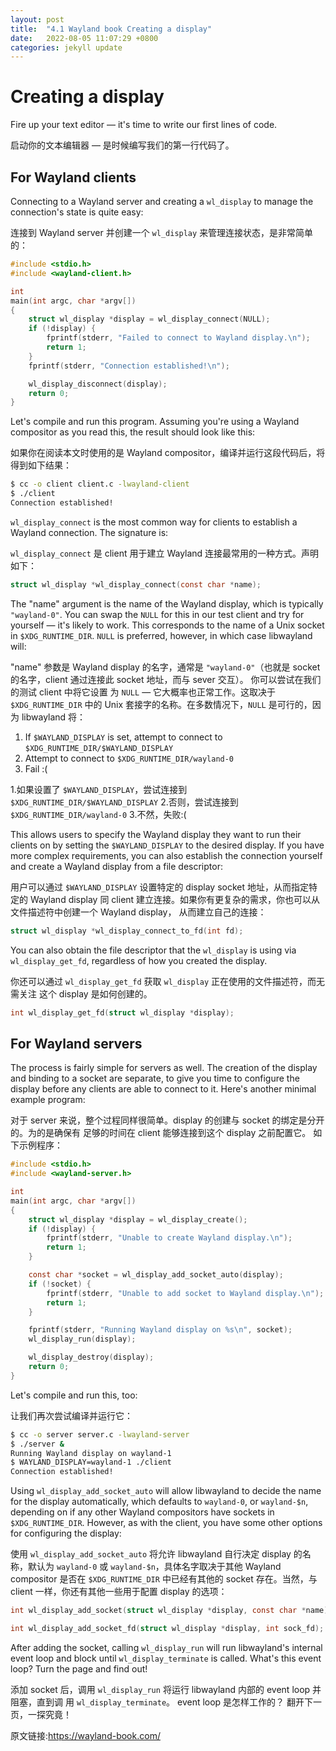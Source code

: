 ```yaml
---
layout: post
title:  "4.1 Wayland book Creating a display"
date:   2022-08-05 11:07:29 +0800
categories: jekyll update
---
```

# Creating a display

Fire up your text editor &mdash; it's time to write our first lines of code.

启动你的文本编辑器 &mdash; 是时候编写我们的第一行代码了。

## For Wayland clients

Connecting to a Wayland server and creating a `wl_display` to manage the
connection's state is quite easy:

连接到 Wayland server 并创建一个 `wl_display` 来管理连接状态，是非常简单的：

```c
#include <stdio.h>
#include <wayland-client.h>

int
main(int argc, char *argv[])
{
    struct wl_display *display = wl_display_connect(NULL);
    if (!display) {
        fprintf(stderr, "Failed to connect to Wayland display.\n");
        return 1;
    }
    fprintf(stderr, "Connection established!\n");

    wl_display_disconnect(display);
    return 0;
}
```

Let's compile and run this program. Assuming you're using a Wayland compositor
as you read this, the result should look like this:

如果你在阅读本文时使用的是 Wayland compositor，编译并运行这段代码后，将得到如下结果：

```sh
$ cc -o client client.c -lwayland-client
$ ./client
Connection established!
```

`wl_display_connect` is the most common way for clients to establish a Wayland
connection. The signature is:

`wl_display_connect` 是 client 用于建立 Wayland 连接最常用的一种方式。声明如下：

```c
struct wl_display *wl_display_connect(const char *name);
```

The "name" argument is the name of the Wayland display, which is typically
`"wayland-0"`. You can swap the `NULL` for this in our test client and try for
yourself &mdash; it's likely to work. This corresponds to the name of a Unix 
socket in `$XDG_RUNTIME_DIR`. `NULL` is preferred, however, in which case 
libwayland will:

"name" 参数是 Wayland display 的名字，通常是 `"wayland-0"`（也就是 socket 的名字，client 
通过连接此 socket 地址，而与 sever 交互）。 你可以尝试在我们的测试 client 中将它设置
为 `NULL` &mdash; 它大概率也正常工作。这取决于 `$XDG_RUNTIME_DIR` 中的
Unix 套接字的名称。在多数情况下，`NULL` 是可行的，因为 libwayland 将： 

1. If `$WAYLAND_DISPLAY` is set, attempt to connect to
   `$XDG_RUNTIME_DIR/$WAYLAND_DISPLAY`
2. Attempt to connect to `$XDG_RUNTIME_DIR/wayland-0`
3. Fail :(

1.如果设置了 `$WAYLAND_DISPLAY`，尝试连接到 `$XDG_RUNTIME_DIR/$WAYLAND_DISPLAY`
2.否则，尝试连接到 `$XDG_RUNTIME_DIR/wayland-0`
3.不然，失败:( 

This allows users to specify the Wayland display they want to run their clients
on by setting the `$WAYLAND_DISPLAY` to the desired display. If you have more
complex requirements, you can also establish the connection yourself and create
a Wayland display from a file descriptor:

用户可以通过 `$WAYLAND_DISPLAY` 设置特定的 display socket 地址，从而指定特定的 Wayland display
同 client 建立连接。如果你有更复杂的需求，你也可以从文件描述符中创建一个 Wayland display，
从而建立自己的连接：

```c
struct wl_display *wl_display_connect_to_fd(int fd);
```

You can also obtain the file descriptor that the `wl_display` is using via
`wl_display_get_fd`, regardless of how you created the display.

你还可以通过 `wl_display_get_fd` 获取 `wl_display` 正在使用的文件描述符，而无需关注
这个 display 是如何创建的。 

```c
int wl_display_get_fd(struct wl_display *display);
```

## For Wayland servers

The process is fairly simple for servers as well. The creation of the display
and binding to a socket are separate, to give you time to configure the display
before any clients are able to connect to it. Here's another minimal example
program:

对于 server 来说，整个过程同样很简单。display 的创建与 socket 的绑定是分开的。为的是确保有
足够的时间在 client 能够连接到这个 display 之前配置它。 如下示例程序： 

```c
#include <stdio.h>
#include <wayland-server.h>

int
main(int argc, char *argv[])
{
    struct wl_display *display = wl_display_create();
    if (!display) {
        fprintf(stderr, "Unable to create Wayland display.\n");
        return 1;
    }

    const char *socket = wl_display_add_socket_auto(display);
    if (!socket) {
        fprintf(stderr, "Unable to add socket to Wayland display.\n");
        return 1;
    }

    fprintf(stderr, "Running Wayland display on %s\n", socket);
    wl_display_run(display);

    wl_display_destroy(display);
    return 0;
}
```

Let's compile and run this, too:

让我们再次尝试编译并运行它：

```sh
$ cc -o server server.c -lwayland-server
$ ./server &
Running Wayland display on wayland-1
$ WAYLAND_DISPLAY=wayland-1 ./client
Connection established!
```

Using `wl_display_add_socket_auto` will allow libwayland to decide the name for
the display automatically, which defaults to `wayland-0`, or `wayland-$n`,
depending on if any other Wayland compositors have sockets in
`$XDG_RUNTIME_DIR`. However, as with the client, you have some other options for
configuring the display:

使用 `wl_display_add_socket_auto` 将允许 libwayland 自行决定 display 的名称，默认为
`wayland-0` 或 `wayland-$n`，具体名字取决于其他 Wayland compositor 是否在 `$XDG_RUNTIME_DIR` 
中已经有其他的 socket 存在。当然，与 client 一样，你还有其他一些用于配置 display 的选项：

```c
int wl_display_add_socket(struct wl_display *display, const char *name);

int wl_display_add_socket_fd(struct wl_display *display, int sock_fd);
```

After adding the socket, calling `wl_display_run` will run libwayland's internal
event loop and block until `wl_display_terminate` is called. What's this event
loop? Turn the page and find out!

添加 socket 后，调用 `wl_display_run` 将运行 libwayland 内部的 event loop 并阻塞，直到调
用 `wl_display_terminate`。 event loop 是怎样工作的？ 翻开下一页，一探究竟！ 

原文链接:https://wayland-book.com/
